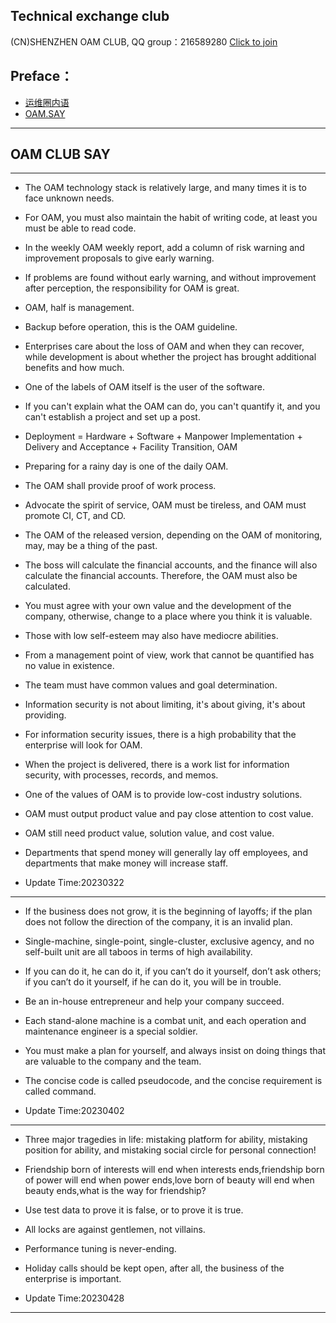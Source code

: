 
## Technical exchange club
(CN)SHENZHEN OAM CLUB, QQ group：216589280 [Click to join](https://jq.qq.com/?_wv=1027&k=tdDtDoUp)

## Preface：
- [运维圈内语](https://github.com/oamlab/oamlab/blob/main/OAMLab/161_%E8%BF%90%E7%BB%B4%E8%A7%82%E7%82%B9/311_%E8%BF%90%E7%BB%B4.%E5%9C%88%E5%86%85%E8%AF%AD.md)
- [OAM.SAY](https://github.com/oamlab/oamlab/blob/main/OAMLab/161_%E8%BF%90%E7%BB%B4%E8%A7%82%E7%82%B9/312_OAM_SAY.md)

---

## OAM CLUB SAY

---

- The OAM technology stack is relatively large, and many times it is to face unknown needs.


- For OAM, you must also maintain the habit of writing code, at least you must be able to read code.


- In the weekly OAM weekly report, add a column of risk warning and improvement proposals to give early warning.


- If problems are found without early warning, and without improvement after perception, the responsibility for OAM is great.


- OAM, half is management.


- Backup before operation, this is the OAM guideline.


- Enterprises care about the loss of OAM and when they can recover, while development is about whether the project has brought additional benefits and how much.


- One of the labels of OAM itself is the user of the software.


- If you can't explain what the OAM can do, you can't quantify it, and you can't establish a project and set up a post.


- Deployment = Hardware + Software + Manpower Implementation + Delivery and Acceptance + Facility Transition, OAM


- Preparing for a rainy day is one of the daily OAM.


- The OAM shall provide proof of work process.


- Advocate the spirit of service, OAM must be tireless, and OAM must promote CI, CT, and CD.


- The OAM of the released version, depending on the OAM of monitoring, may, may be a thing of the past.


- The boss will calculate the financial accounts, and the finance will also calculate the financial accounts. Therefore, the OAM must also be calculated.


- You must agree with your own value and the development of the company, otherwise, change to a place where you think it is valuable.


- Those with low self-esteem may also have mediocre abilities.


- From a management point of view, work that cannot be quantified has no value in existence.


- The team must have common values and goal determination.


- Information security is not about limiting, it's about giving, it's about providing.


- For information security issues, there is a high probability that the enterprise will look for OAM.


- When the project is delivered, there is a work list for information security, with processes, records, and memos.


- One of the values of OAM is to provide low-cost industry solutions.


- OAM must output product value and pay close attention to cost value.


- OAM still need product value, solution value, and cost value.


- Departments that spend money will generally lay off employees, and departments that make money will increase staff.


- Update Time:20230322


---


- If the business does not grow, it is the beginning of layoffs; if the plan does not follow the direction of the company, it is an invalid plan.


- Single-machine, single-point, single-cluster, exclusive agency, and no self-built unit are all taboos in terms of high availability.


- If you can do it, he can do it, if you can’t do it yourself, don’t ask others; if you can’t do it yourself, if he can do it, you will be in trouble.


- Be an in-house entrepreneur and help your company succeed.


- Each stand-alone machine is a combat unit, and each operation and maintenance engineer is a special soldier.


- You must make a plan for yourself, and always insist on doing things that are valuable to the company and the team.


- The concise code is called pseudocode, and the concise requirement is called command.


- Update Time:20230402


---


- Three major tragedies in life: mistaking platform for ability, mistaking position for ability, and mistaking social circle for personal connection!


- Friendship born of interests will end when interests ends,friendship born of power will end when power ends,love born of beauty will end when beauty ends,what is the way for friendship?


- Use test data to prove it is false, or to prove it is true.


- All locks are against gentlemen, not villains.


- Performance tuning is never-ending.


- Holiday calls should be kept open, after all, the business of the enterprise is important.


- Update Time:20230428


---
<br>